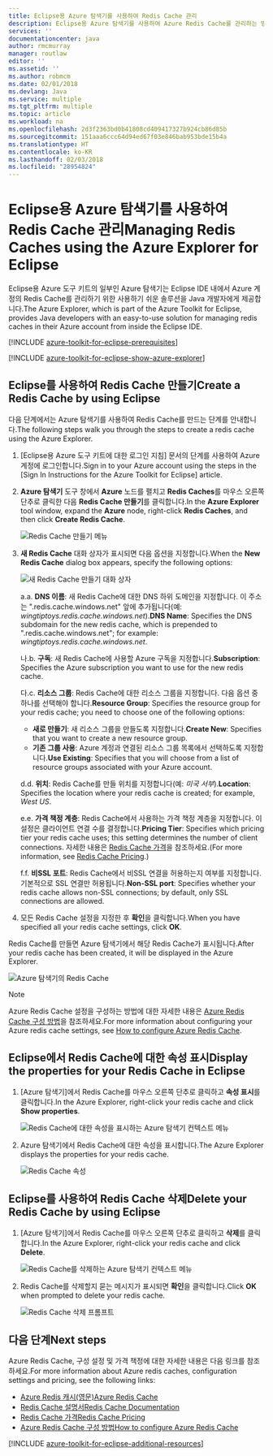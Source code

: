 ```yaml
---
title: Eclipse용 Azure 탐색기를 사용하여 Redis Cache 관리
description: Eclipse용 Azure 탐색기를 사용하여 Azure Redis Cache를 관리하는 방법을 알아봅니다.
services: ''
documentationcenter: java
author: rmcmurray
manager: routlaw
editor: ''
ms.assetid: ''
ms.author: robmcm
ms.date: 02/01/2018
ms.devlang: Java
ms.service: multiple
ms.tgt_pltfrm: multiple
ms.topic: article
ms.workload: na
ms.openlocfilehash: 2d3f2363bd0b41808cd409417327b924cb86d85b
ms.sourcegitcommit: 151aaa6ccc64d94ed67f03e846bab953bde15b4a
ms.translationtype: HT
ms.contentlocale: ko-KR
ms.lasthandoff: 02/03/2018
ms.locfileid: "28954824"
---
```

# <a name="managing-redis-caches-using-the-azure-explorer-for-eclipse"></a><span data-ttu-id="6aa7c-103">Eclipse용 Azure 탐색기를 사용하여 Redis Cache 관리</span><span class="sxs-lookup"><span data-stu-id="6aa7c-103">Managing Redis Caches using the Azure Explorer for Eclipse</span></span>

<span data-ttu-id="6aa7c-104">Eclipse용 Azure 도구 키트의 일부인 Azure 탐색기는 Eclipse IDE 내에서 Azure 계정의 Redis Cache를 관리하기 위한 사용하기 쉬운 솔루션을 Java 개발자에게 제공합니다.</span><span class="sxs-lookup"><span data-stu-id="6aa7c-104">The Azure Explorer, which is part of the Azure Toolkit for Eclipse, provides Java developers with an easy-to-use solution for managing redis caches in their Azure account from inside the Eclipse IDE.</span></span>

[!INCLUDE [azure-toolkit-for-eclipse-prerequisites](../includes/azure-toolkit-for-eclipse-prerequisites.md)]

[!INCLUDE [azure-toolkit-for-eclipse-show-azure-explorer](../includes/azure-toolkit-for-eclipse-show-azure-explorer.md)]

## <a name="create-a-redis-cache-by-using-eclipse"></a><span data-ttu-id="6aa7c-105">Eclipse를 사용하여 Redis Cache 만들기</span><span class="sxs-lookup"><span data-stu-id="6aa7c-105">Create a Redis Cache by using Eclipse</span></span>

<span data-ttu-id="6aa7c-106">다음 단계에서는 Azure 탐색기를 사용하여 Redis Cache를 만드는 단계를 안내합니다.</span><span class="sxs-lookup"><span data-stu-id="6aa7c-106">The following steps walk you through the steps to create a redis cache using the Azure Explorer.</span></span>

1. <span data-ttu-id="6aa7c-107">[Eclipse용 Azure 도구 키트에 대한 로그인 지침] 문서의 단계를 사용하여 Azure 계정에 로그인합니다.</span><span class="sxs-lookup"><span data-stu-id="6aa7c-107">Sign in to your Azure account using the steps in the [Sign In Instructions for the Azure Toolkit for Eclipse] article.</span></span>

1. <span data-ttu-id="6aa7c-108">**Azure 탐색기** 도구 창에서 **Azure** 노드를 펼치고 **Redis Caches**를 마우스 오른쪽 단추로 클릭한 다음 **Redis Cache 만들기**를 클릭합니다.</span><span class="sxs-lookup"><span data-stu-id="6aa7c-108">In the **Azure Explorer** tool window, expand the **Azure** node, right-click **Redis Caches**, and then click **Create Redis Cache**.</span></span>

   ![Redis Cache 만들기 메뉴][CR01]

1. <span data-ttu-id="6aa7c-110">**새 Redis Cache** 대화 상자가 표시되면 다음 옵션을 지정합니다.</span><span class="sxs-lookup"><span data-stu-id="6aa7c-110">When the **New Redis Cache** dialog box appears, specify the following options:</span></span>

   ![새 Redis Cache 만들기 대화 상자][CR02]

   <span data-ttu-id="6aa7c-112">a.</span><span class="sxs-lookup"><span data-stu-id="6aa7c-112">a.</span></span> <span data-ttu-id="6aa7c-113">**DNS 이름**: 새 Redis Cache에 대한 DNS 하위 도메인을 지정합니다. 이 주소는 ".redis.cache.windows.net" 앞에 추가됩니다(예: *wingtiptoys.redis.cache.windows.net*).</span><span class="sxs-lookup"><span data-stu-id="6aa7c-113">**DNS Name**: Specifies the DNS subdomain for the new redis cache, which is prepended to ".redis.cache.windows.net"; for example: *wingtiptoys.redis.cache.windows.net*.</span></span>

   <span data-ttu-id="6aa7c-114">나.</span><span class="sxs-lookup"><span data-stu-id="6aa7c-114">b.</span></span> <span data-ttu-id="6aa7c-115">**구독**: 새 Redis Cache에 사용할 Azure 구독을 지정합니다.</span><span class="sxs-lookup"><span data-stu-id="6aa7c-115">**Subscription**: Specifies the Azure subscription you want to use for the new redis cache.</span></span>

   <span data-ttu-id="6aa7c-116">다.</span><span class="sxs-lookup"><span data-stu-id="6aa7c-116">c.</span></span> <span data-ttu-id="6aa7c-117">**리소스 그룹**: Redis Cache에 대한 리소스 그룹을 지정합니다. 다음 옵션 중 하나를 선택해야 합니다.</span><span class="sxs-lookup"><span data-stu-id="6aa7c-117">**Resource Group**: Specifies the resource group for your redis cache; you need to choose one of the following options:</span></span>
      * <span data-ttu-id="6aa7c-118">**새로 만들기**: 새 리소스 그룹을 만들도록 지정합니다.</span><span class="sxs-lookup"><span data-stu-id="6aa7c-118">**Create New**: Specifies that you want to create a new resource group.</span></span>
      * <span data-ttu-id="6aa7c-119">**기존 그룹 사용**: Azure 계정과 연결된 리소스 그룹 목록에서 선택하도록 지정합니다.</span><span class="sxs-lookup"><span data-stu-id="6aa7c-119">**Use Existing**: Specifies that you will choose from a list of resource groups associated with your Azure account.</span></span>

   <span data-ttu-id="6aa7c-120">d.</span><span class="sxs-lookup"><span data-stu-id="6aa7c-120">d.</span></span> <span data-ttu-id="6aa7c-121">**위치**: Redis Cache를 만들 위치를 지정합니다(예: *미국 서부*).</span><span class="sxs-lookup"><span data-stu-id="6aa7c-121">**Location**: Specifies the location where your redis cache is created; for example, *West US*.</span></span>

   <span data-ttu-id="6aa7c-122">e.</span><span class="sxs-lookup"><span data-stu-id="6aa7c-122">e.</span></span> <span data-ttu-id="6aa7c-123">**가격 책정 계층**: Redis Cache에서 사용하는 가격 책정 계층을 지정합니다. 이 설정은 클라이언트 연결 수를 결정합니다.</span><span class="sxs-lookup"><span data-stu-id="6aa7c-123">**Pricing Tier**: Specifies which pricing tier your redis cache uses; this setting determines the number of client connections.</span></span> <span data-ttu-id="6aa7c-124">자세한 내용은 [Redis Cache 가격]을 참조하세요.</span><span class="sxs-lookup"><span data-stu-id="6aa7c-124">(For more information, see [Redis Cache Pricing].)</span></span>

   <span data-ttu-id="6aa7c-125">f.</span><span class="sxs-lookup"><span data-stu-id="6aa7c-125">f.</span></span> <span data-ttu-id="6aa7c-126">**비SSL 포트**: Redis Cache에서 비SSL 연결을 허용하는지 여부를 지정합니다. 기본적으로 SSL 연결만 허용됩니다.</span><span class="sxs-lookup"><span data-stu-id="6aa7c-126">**Non-SSL port**: Specifies whether your redis cache allows non-SSL connections; by default, only SSL connections are allowed.</span></span>

1. <span data-ttu-id="6aa7c-127">모든 Redis Cache 설정을 지정한 후 **확인**을 클릭합니다.</span><span class="sxs-lookup"><span data-stu-id="6aa7c-127">When you have specified all your redis cache settings, click **OK**.</span></span>

<span data-ttu-id="6aa7c-128">Redis Cache를 만들면 Azure 탐색기에서 해당 Redis Cache가 표시됩니다.</span><span class="sxs-lookup"><span data-stu-id="6aa7c-128">After your redis cache has been created, it will be displayed in the Azure Explorer.</span></span>

   ![Azure 탐색기의 Redis Cache][CR03]

> [!NOTE]
>
> <span data-ttu-id="6aa7c-130">Azure Redis Cache 설정을 구성하는 방법에 대한 자세한 내용은 [Azure Redis Cache 구성 방법]을 참조하세요.</span><span class="sxs-lookup"><span data-stu-id="6aa7c-130">For more information about configuring your Azure redis cache settings, see [How to configure Azure Redis Cache].</span></span>
>

## <a name="display-the-properties-for-your-redis-cache-in-eclipse"></a><span data-ttu-id="6aa7c-131">Eclipse에서 Redis Cache에 대한 속성 표시</span><span class="sxs-lookup"><span data-stu-id="6aa7c-131">Display the properties for your Redis Cache in Eclipse</span></span>

1. <span data-ttu-id="6aa7c-132">[Azure 탐색기]에서 Redis Cache를 마우스 오른쪽 단추로 클릭하고 **속성 표시**를 클릭합니다.</span><span class="sxs-lookup"><span data-stu-id="6aa7c-132">In the Azure Explorer, right-click your redis cache and click **Show properties**.</span></span>

   ![Redis Cache에 대한 속성을 표시하는 Azure 탐색기 컨텍스트 메뉴][SP01]

1. <span data-ttu-id="6aa7c-134">Azure 탐색기에서 Redis Cache에 대한 속성을 표시합니다.</span><span class="sxs-lookup"><span data-stu-id="6aa7c-134">The Azure Explorer displays the properties for your redis cache.</span></span>

   ![Redis Cache 속성][SP02]

## <a name="delete-your-redis-cache-by-using-eclipse"></a><span data-ttu-id="6aa7c-136">Eclipse를 사용하여 Redis Cache 삭제</span><span class="sxs-lookup"><span data-stu-id="6aa7c-136">Delete your Redis Cache by using Eclipse</span></span>

1. <span data-ttu-id="6aa7c-137">[Azure 탐색기]에서 Redis Cache를 마우스 오른쪽 단추로 클릭하고 **삭제**를 클릭합니다.</span><span class="sxs-lookup"><span data-stu-id="6aa7c-137">In the Azure Explorer, right-click your redis cache and click **Delete**.</span></span>

   ![Redis Cache를 삭제하는 Azure 탐색기 컨텍스트 메뉴][DE01]

1. <span data-ttu-id="6aa7c-139">Redis Cache를 삭제할지 묻는 메시지가 표시되면 **확인**을 클릭합니다.</span><span class="sxs-lookup"><span data-stu-id="6aa7c-139">Click **OK** when prompted to delete your redis cache.</span></span>

   ![Redis Cache 삭제 프롬프트][DE02]

## <a name="next-steps"></a><span data-ttu-id="6aa7c-141">다음 단계</span><span class="sxs-lookup"><span data-stu-id="6aa7c-141">Next steps</span></span>

<span data-ttu-id="6aa7c-142">Azure Redis Cache, 구성 설정 및 가격 책정에 대한 자세한 내용은 다음 링크를 참조하세요.</span><span class="sxs-lookup"><span data-stu-id="6aa7c-142">For more information about Azure redis caches, configuration settings and pricing, see the following links:</span></span>

* <span data-ttu-id="6aa7c-143">[Azure Redis 캐시(영문)]</span><span class="sxs-lookup"><span data-stu-id="6aa7c-143">[Azure Redis Cache]</span></span>
* <span data-ttu-id="6aa7c-144">[Redis Cache 설명서]</span><span class="sxs-lookup"><span data-stu-id="6aa7c-144">[Redis Cache Documentation]</span></span>
* <span data-ttu-id="6aa7c-145">[Redis Cache 가격]</span><span class="sxs-lookup"><span data-stu-id="6aa7c-145">[Redis Cache Pricing]</span></span>
* <span data-ttu-id="6aa7c-146">[Azure Redis Cache 구성 방법]</span><span class="sxs-lookup"><span data-stu-id="6aa7c-146">[How to configure Azure Redis Cache]</span></span>

[!INCLUDE [azure-toolkit-for-eclipse-additional-resources](../includes/azure-toolkit-for-eclipse-additional-resources.md)]

<!-- URL List -->

[Redis Cache 가격]: https://azure.microsoft.com/pricing/details/cache/
[Redis Cache Pricing]: https://azure.microsoft.com/pricing/details/cache/
[Azure Redis 캐시(영문)]: https://azure.microsoft.com/services/cache/
[Azure Redis Cache]: https://azure.microsoft.com/services/cache/
[Redis Cache 설명서]: /azure/redis-cache/
[Redis Cache Documentation]: /azure/redis-cache/
[Azure Redis Cache 구성 방법]: /azure/redis-cache/cache-configure
[How to configure Azure Redis Cache]: /azure/redis-cache/cache-configure

<!-- IMG List -->

[CR01]: media/azure-toolkit-for-eclipse-managing-redis-caches-using-azure-explorer/CR01.png
[CR02]: media/azure-toolkit-for-eclipse-managing-redis-caches-using-azure-explorer/CR02.png
[CR03]: media/azure-toolkit-for-eclipse-managing-redis-caches-using-azure-explorer/CR03.png

[SP01]: media/azure-toolkit-for-eclipse-managing-redis-caches-using-azure-explorer/SP01.png
[SP02]: media/azure-toolkit-for-eclipse-managing-redis-caches-using-azure-explorer/SP02.png

[DE01]: media/azure-toolkit-for-eclipse-managing-redis-caches-using-azure-explorer/DE01.png
[DE02]: media/azure-toolkit-for-eclipse-managing-redis-caches-using-azure-explorer/DE02.png
